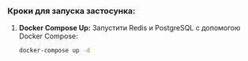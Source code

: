 ### Кроки  для запуска застосунка:

1. **Docker Compose Up:**
   Запустити Redis и PostgreSQL с допомогою Docker Compose:
   ```bash
   docker-compose up -d
